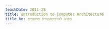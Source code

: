 ```yaml
---
teachDate: 2011-2S
title: Introduction to Computer Architecture
title_he: מבוא לארכיטקטורת מחשבים
---
```


